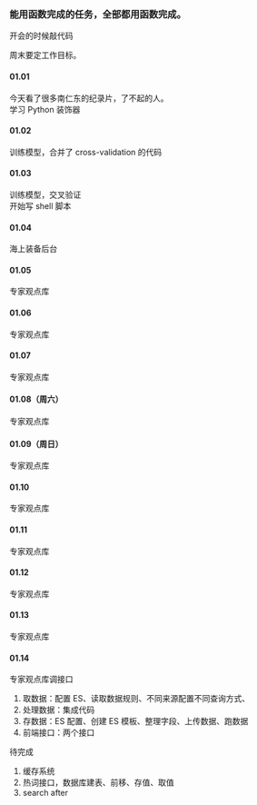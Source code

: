 
### 能用函数完成的任务，全部都用函数完成。  

开会的时候敲代码  

周末要定工作目标。  


#### 01.01  

今天看了很多南仁东的纪录片，了不起的人。  
学习 Python 装饰器  


#### 01.02  

训练模型，合并了 cross-validation 的代码  


#### 01.03  

训练模型，交叉验证  
开始写 shell 脚本  


#### 01.04  

海上装备后台  


#### 01.05  

专家观点库  


#### 01.06  

专家观点库  


#### 01.07  

专家观点库  


#### 01.08（周六）  

专家观点库  


#### 01.09（周日）  

专家观点库  


#### 01.10  

专家观点库  


#### 01.11  

专家观点库  


#### 01.12  

专家观点库  


#### 01.13  

专家观点库  


#### 01.14  

专家观点库调接口  


1. 取数据：配置 ES、读取数据规则、不同来源配置不同查询方式、  
2. 处理数据：集成代码 
3. 存数据：ES 配置、创建 ES 模板、整理字段、上传数据、跑数据  
4. 前端接口：两个接口    


待完成  

1. 缓存系统  
2. 热词接口，数据库建表、前移、存值、取值    
3. search after  



